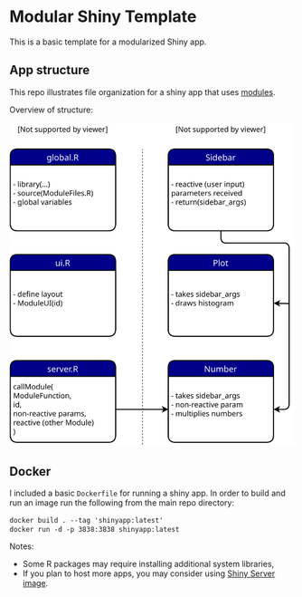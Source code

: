 # Modular Shiny Template

This is a basic template for a modularized Shiny app. 

## App structure

This repo illustrates file organization for a shiny app that uses [modules](https://shiny.rstudio.com/articles/modules.html).

Overview of structure:

<img src="https://raw.githubusercontent.com/ppatrzyk/modular-shiny-template/master/modular-shiny.svg">

## Docker

I included a basic `Dockerfile` for running a shiny app. In order to build and run an image run the following from the main repo directory:

```
docker build . --tag 'shinyapp:latest'
docker run -d -p 3838:3838 shinyapp:latest
```

Notes:

* Some R packages may require installing additional system libraries,
* If you plan to host more apps, you may consider using [Shiny Server image](https://github.com/rocker-org/shiny).